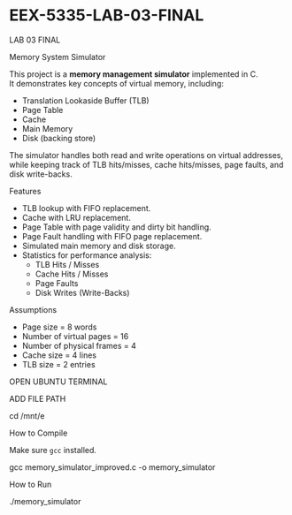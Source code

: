 # EEX-5335-LAB-03-FINAL
LAB 03 FINAL


Memory System Simulator

This project is a **memory management simulator** implemented in C.  
It demonstrates key concepts of virtual memory, including:

- Translation Lookaside Buffer (TLB)
- Page Table
- Cache
- Main Memory
- Disk (backing store)

The simulator handles both read and write operations on virtual addresses, while keeping track of TLB hits/misses, cache hits/misses, page faults, and disk write-backs.



Features
- TLB lookup with FIFO replacement.
- Cache with LRU replacement.
- Page Table with page validity and dirty bit handling.
- Page Fault handling with FIFO page replacement.
- Simulated main memory and disk storage.
- Statistics for performance analysis:
  - TLB Hits / Misses
  - Cache Hits / Misses
  - Page Faults
  - Disk Writes (Write-Backs)



Assumptions
- Page size = 8 words  
- Number of virtual pages = 16  
- Number of physical frames = 4  
- Cache size = 4 lines  
- TLB size = 2 entries  
  

OPEN UBUNTU TERMINAL

ADD FILE PATH

cd /mnt/e

How to Compile

Make sure  `gcc` installed.


gcc memory_simulator_improved.c -o memory_simulator

How to Run

./memory_simulator


